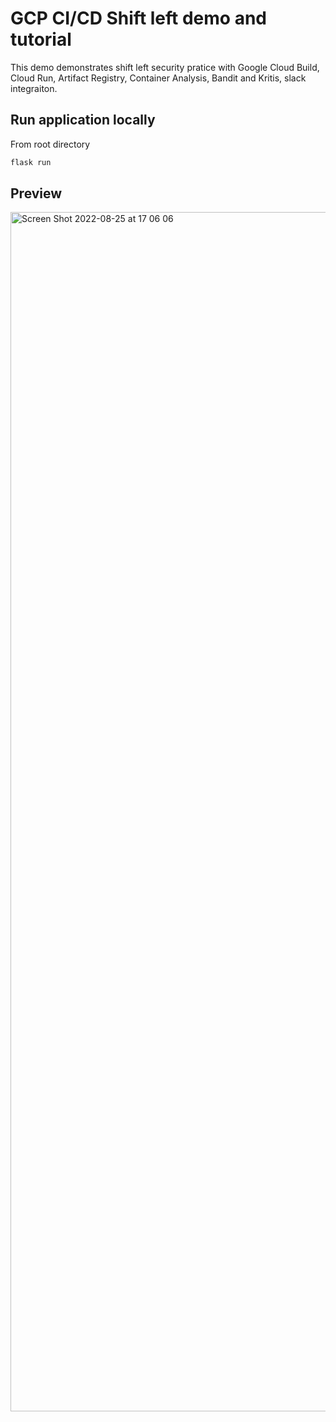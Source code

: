 # GCP CI/CD Shift left demo and tutorial
This demo demonstrates shift left security pratice with Google Cloud Build, Cloud Run, Artifact Registry, Container Analysis, Bandit and Kritis, slack integraiton. 

## Run application locally
From root directory
```bash
flask run
```


## Preview
<img width="1919" alt="Screen Shot 2022-08-25 at 17 06 06" src="https://user-images.githubusercontent.com/111509936/186687012-a6c38896-9bcb-4ef3-a961-5d6c946f0cd3.png">
